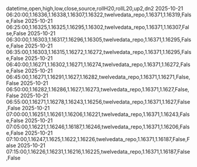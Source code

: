 datetime,open,high,low,close,source,rollH20,rollL20,up2,dn2
2025-10-21 06:20:00,1.16336,1.16338,1.16307,1.16322,twelvedata_repo,1.16371,1.16319,False,False
2025-10-21 06:25:00,1.16325,1.16325,1.16295,1.16302,twelvedata_repo,1.16371,1.16307,False,False
2025-10-21 06:30:00,1.16303,1.16317,1.16296,1.16305,twelvedata_repo,1.16371,1.16295,False,False
2025-10-21 06:35:00,1.16303,1.16315,1.16272,1.16272,twelvedata_repo,1.16371,1.16295,False,False
2025-10-21 06:40:00,1.16271,1.16302,1.16271,1.16274,twelvedata_repo,1.16371,1.16272,False,False
2025-10-21 06:45:00,1.16271,1.16291,1.1627,1.16282,twelvedata_repo,1.16371,1.16271,False,False
2025-10-21 06:50:00,1.16282,1.16286,1.1627,1.16273,twelvedata_repo,1.16371,1.1627,False,False
2025-10-21 06:55:00,1.16271,1.16278,1.16243,1.16256,twelvedata_repo,1.16371,1.1627,False,False
2025-10-21 07:00:00,1.16251,1.16261,1.16206,1.16221,twelvedata_repo,1.16371,1.16243,False,False
2025-10-21 07:05:00,1.16221,1.16246,1.16187,1.16246,twelvedata_repo,1.16371,1.16206,False,False
2025-10-21 07:10:00,1.16247,1.1625,1.1622,1.16226,twelvedata_repo,1.16371,1.16187,False,False
2025-10-21 07:15:00,1.16226,1.16231,1.16216,1.16225,twelvedata_repo,1.16371,1.16187,False,False
